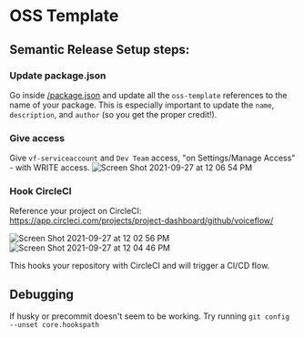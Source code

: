 OSS Template
=========================

## Semantic Release Setup steps:

### Update package.json
Go inside [/package.json](./package.json) and update all the `oss-template` references to the name of your package. This is especially important to update the `name`, `description`, and `author` (so you get the proper credit!).

### Give access
Give `vf-serviceaccount` and `Dev Team` access, "on Settings/Manage Access" - with WRITE access.
![Screen Shot 2021-09-27 at 12 06 54 PM](https://user-images.githubusercontent.com/5643574/134944856-43ca490f-d1b6-4bde-a7b8-b52b4365a801.png)

### Hook CircleCI
Reference your project on CircleCI:
https://app.circleci.com/projects/project-dashboard/github/voiceflow/

![Screen Shot 2021-09-27 at 12 02 56 PM](https://user-images.githubusercontent.com/5643574/134944358-9c4c1fac-ed20-4562-9d18-822c1e04741c.png)
![Screen Shot 2021-09-27 at 12 04 46 PM](https://user-images.githubusercontent.com/5643574/134944539-c243393c-f5a4-439f-b30a-9a24604072e0.png)

This hooks your repository with CircleCI and will trigger a CI/CD flow.

## Debugging
If husky or precommit doesn't seem to be working. Try running `git config --unset core.hookspath`